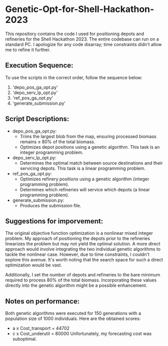 # Genetic-Opt-for-Shell-Hackathon-2023
This repository contains the code I used for positioning depots and refineries for the Shell Hackathon 2023. The entire codebase can run on a standard PC. I apologize for any code disarray; time constraints didn't allow me to refine it further.

## Execution Sequence:
To use the scripts in the correct order, follow the sequence below:
1. 'depo_pos_ga_opt.py'
2. 'depo_serv_lp_opt.py'
3. 'ref_pos_ga_opt.py'
4. 'generate_submission.py'

## Script Descriptions:
* depo_pos_ga_opt.py:
    * Trims the largest blob from the map, ensuring processed biomass remains ≥ 80% of the total biomass.
    * Optimizes depot positions using a genetic algorithm. This task is an integer programming problem.
* depo_serv_lp_opt.py:
    * Determines the optimal match between source destinations and their servicing depots. This task is a linear programming problem.
* ref_pos_ga_opt.py:
    * Optimizes refinery positions using a genetic algorithm (integer programming problem).
    * Determines which refineries will service which depots (a linear programming problem).
* generate_submission.py:
    * Produces the submission file.

## Suggestions for imporvement:
The original objective function optimization is a nonlinear mixed integer problem. My approach of positioning the depots prior to the refineries linearizes the problem but may not yield the optimal solution. A more direct approach would involve integrating the two individual genetic algorithms to tackle the nonlinear case. However, due to time constraints, I couldn't explore this avenue. It's worth noting that the search space for such a direct optimization would be vast.

Additionally, I set the number of depots and refineries to the bare minimum required to process 80% of the total biomass. Incorporating these values directly into the genetic algorithm might be a possible enhancement.

## Notes on performance:
Both genetic algorithms were executed for 150 generations with a population size of 1000 individuals. Here are the obtained scores:
* a x Cost_transport = 44702
* c x Cost_underutil = 80000
Unfortunately, my forecasting cost was suboptimal.

